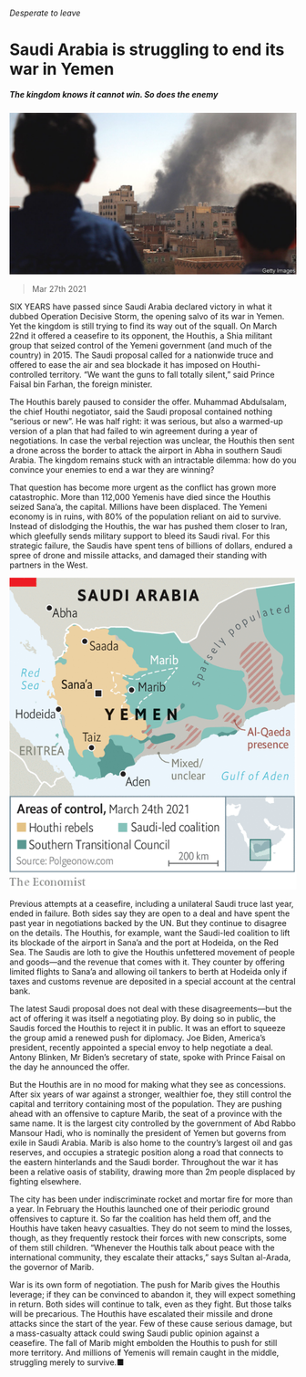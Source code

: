 ###### Desperate to leave

# Saudi Arabia is struggling to end its war in Yemen 

##### The kingdom knows it cannot win. So does the enemy 

![image](images/20210327_MAP003_0.jpg) 

> Mar 27th 2021 

SIX YEARS have passed since Saudi Arabia declared victory in what it dubbed Operation Decisive Storm, the opening salvo of its war in Yemen. Yet the kingdom is still trying to find its way out of the squall. On March 22nd it offered a ceasefire to its opponent, the Houthis, a Shia militant group that seized control of the Yemeni government (and much of the country) in 2015. The Saudi proposal called for a nationwide truce and offered to ease the air and sea blockade it has imposed on Houthi-controlled territory. “We want the guns to fall totally silent,” said Prince Faisal bin Farhan, the foreign minister.

The Houthis barely paused to consider the offer. Muhammad Abdulsalam, the chief Houthi negotiator, said the Saudi proposal contained nothing “serious or new”. He was half right: it was serious, but also a warmed-up version of a plan that had failed to win agreement during a year of negotiations. In case the verbal rejection was unclear, the Houthis then sent a drone across the border to attack the airport in Abha in southern Saudi Arabia. The kingdom remains stuck with an intractable dilemma: how do you convince your enemies to end a war they are winning?


That question has become more urgent as the conflict has grown more catastrophic. More than 112,000 Yemenis have died since the Houthis seized Sana’a, the capital. Millions have been displaced. The Yemeni economy is in ruins, with 80% of the population reliant on aid to survive. Instead of dislodging the Houthis, the war has pushed them closer to Iran, which gleefully sends military support to bleed its Saudi rival. For this strategic failure, the Saudis have spent tens of billions of dollars, endured a spree of drone and missile attacks, and damaged their standing with partners in the West.

![image](images/20210327_MAM957.png) 


Previous attempts at a ceasefire, including a unilateral Saudi truce last year, ended in failure. Both sides say they are open to a deal and have spent the past year in negotiations backed by the UN. But they continue to disagree on the details. The Houthis, for example, want the Saudi-led coalition to lift its blockade of the airport in Sana’a and the port at Hodeida, on the Red Sea. The Saudis are loth to give the Houthis unfettered movement of people and goods—and the revenue that comes with it. They counter by offering limited flights to Sana’a and allowing oil tankers to berth at Hodeida only if taxes and customs revenue are deposited in a special account at the central bank.

The latest Saudi proposal does not deal with these disagreements—but the act of offering it was itself a negotiating ploy. By doing so in public, the Saudis forced the Houthis to reject it in public. It was an effort to squeeze the group amid a renewed push for diplomacy. Joe Biden, America’s president, recently appointed a special envoy to help negotiate a deal. Antony Blinken, Mr Biden’s secretary of state, spoke with Prince Faisal on the day he announced the offer.

But the Houthis are in no mood for making what they see as concessions. After six years of war against a stronger, wealthier foe, they still control the capital and territory containing most of the population. They are pushing ahead with an offensive to capture Marib, the seat of a province with the same name. It is the largest city controlled by the government of Abd Rabbo Mansour Hadi, who is nominally the president of Yemen but governs from exile in Saudi Arabia. Marib is also home to the country’s largest oil and gas reserves, and occupies a strategic position along a road that connects to the eastern hinterlands and the Saudi border. Throughout the war it has been a relative oasis of stability, drawing more than 2m people displaced by fighting elsewhere.

The city has been under indiscriminate rocket and mortar fire for more than a year. In February the Houthis launched one of their periodic ground offensives to capture it. So far the coalition has held them off, and the Houthis have taken heavy casualties. They do not seem to mind the losses, though, as they frequently restock their forces with new conscripts, some of them still children. “Whenever the Houthis talk about peace with the international community, they escalate their attacks,” says Sultan al-Arada, the governor of Marib.

War is its own form of negotiation. The push for Marib gives the Houthis leverage; if they can be convinced to abandon it, they will expect something in return. Both sides will continue to talk, even as they fight. But those talks will be precarious. The Houthis have escalated their missile and drone attacks since the start of the year. Few of these cause serious damage, but a mass-casualty attack could swing Saudi public opinion against a ceasefire. The fall of Marib might embolden the Houthis to push for still more territory. And millions of Yemenis will remain caught in the middle, struggling merely to survive.■

